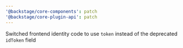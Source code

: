 ```yaml
---
'@backstage/core-components': patch
'@backstage/core-plugin-api': patch
---
```


Switched frontend identity code to use `token` instead of the deprecated `idToken` field
